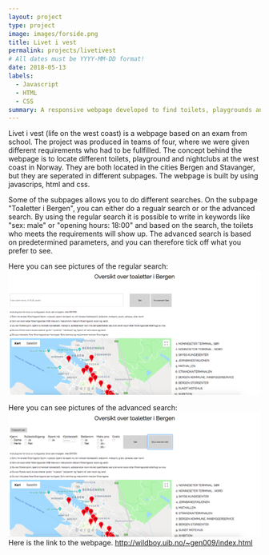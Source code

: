 ```yaml
---
layout: project
type: project
image: images/forside.png
title: Livet i vest
permalink: projects/livetivest
# All dates must be YYYY-MM-DD format!
date: 2018-05-13
labels:
  - Javascript
  - HTML
  - CSS
summary: A responsive webpage developed to find toilets, playgrounds and nightclubs on the west coast in Norway.
---
```


Livet i vest (life on the west coast) is a webpage based on an exam from school. The project was produced in teams of four, where we were given different requirements who had to be fullfilled. The concept behind the webpage is to locate different toilets, playground and nightclubs at the west coast in Norway. They are both located in the cities Bergen and Stavanger, but they are seperated in different subpages. The webpage is built by using javascrips, html and css. 

Some of the subpages allows you to do different searches. On the subpage "Toaletter i Bergen", you can either do a regualr search or or the advanced search. By using the regular search it is possible to write in keywords like "sex: male" or "opening hours: 18:00" and based on the search, the toilets who meets the requirements will show up. The advanced search is based on predetermined parameters, and you can therefore tick off what you prefer to see. 

Here you can see pictures of the regular search:<br>
<img class="ui medium right floated rounded image" src="../images/regularSearch.png">

Here you can see pictures of the advanced search:<br>
<img class="ui medium right floated rounded image" src="../images/advancedSearch.png">
<br>
Here is the link to the webpage. http://wildboy.uib.no/~gen009/index.html

 
